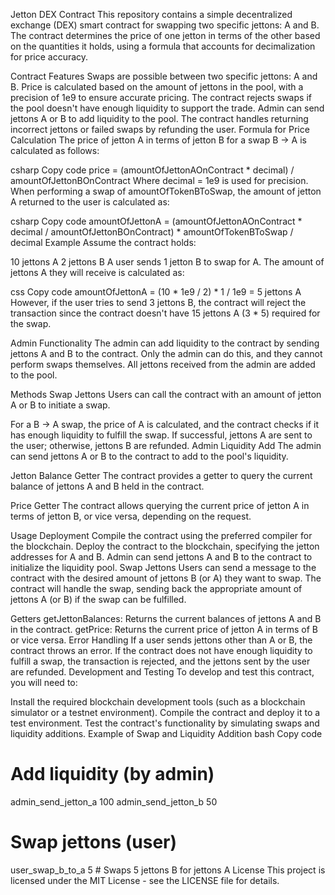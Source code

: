 Jetton DEX Contract
This repository contains a simple decentralized exchange (DEX) smart contract for swapping two specific jettons: A and B. The contract determines the price of one jetton in terms of the other based on the quantities it holds, using a formula that accounts for decimalization for price accuracy.

Contract Features
Swaps are possible between two specific jettons: A and B.
Price is calculated based on the amount of jettons in the pool, with a precision of 1e9 to ensure accurate pricing.
The contract rejects swaps if the pool doesn't have enough liquidity to support the trade.
Admin can send jettons A or B to add liquidity to the pool.
The contract handles returning incorrect jettons or failed swaps by refunding the user.
Formula for Price Calculation
The price of jetton A in terms of jetton B for a swap B -> A is calculated as follows:

csharp
Copy code
price = (amountOfJettonAOnContract * decimal) / amountOfJettonBOnContract
Where decimal = 1e9 is used for precision. When performing a swap of amountOfTokenBToSwap, the amount of jetton A returned to the user is calculated as:

csharp
Copy code
amountOfJettonA = (amountOfJettonAOnContract * decimal / amountOfJettonBOnContract) * amountOfTokenBToSwap / decimal
Example
Assume the contract holds:

10 jettons A
2 jettons B
A user sends 1 jetton B to swap for A. The amount of jettons A they will receive is calculated as:

css
Copy code
amountOfJettonA = (10 * 1e9 / 2) * 1 / 1e9 = 5 jettons A
However, if the user tries to send 3 jettons B, the contract will reject the transaction since the contract doesn't have 15 jettons A (3 * 5) required for the swap.

Admin Functionality
The admin can add liquidity to the contract by sending jettons A and B to the contract. Only the admin can do this, and they cannot perform swaps themselves. All jettons received from the admin are added to the pool.

Methods
Swap Jettons
Users can call the contract with an amount of jetton A or B to initiate a swap.

For a B -> A swap, the price of A is calculated, and the contract checks if it has enough liquidity to fulfill the swap. If successful, jettons A are sent to the user; otherwise, jettons B are refunded.
Admin Liquidity Add
The admin can send jettons A or B to the contract to add to the pool's liquidity.

Jetton Balance Getter
The contract provides a getter to query the current balance of jettons A and B held in the contract.

Price Getter
The contract allows querying the current price of jetton A in terms of jetton B, or vice versa, depending on the request.

Usage
Deployment
Compile the contract using the preferred compiler for the blockchain.
Deploy the contract to the blockchain, specifying the jetton addresses for A and B.
Admin can send jettons A and B to the contract to initialize the liquidity pool.
Swap Jettons
Users can send a message to the contract with the desired amount of jettons B (or A) they want to swap. The contract will handle the swap, sending back the appropriate amount of jettons A (or B) if the swap can be fulfilled.

Getters
getJettonBalances: Returns the current balances of jettons A and B in the contract.
getPrice: Returns the current price of jetton A in terms of B or vice versa.
Error Handling
If a user sends jettons other than A or B, the contract throws an error.
If the contract does not have enough liquidity to fulfill a swap, the transaction is rejected, and the jettons sent by the user are refunded.
Development and Testing
To develop and test this contract, you will need to:

Install the required blockchain development tools (such as a blockchain simulator or a testnet environment).
Compile the contract and deploy it to a test environment.
Test the contract's functionality by simulating swaps and liquidity additions.
Example of Swap and Liquidity Addition
bash
Copy code
# Add liquidity (by admin)
admin_send_jetton_a 100
admin_send_jetton_b 50

# Swap jettons (user)
user_swap_b_to_a 5  # Swaps 5 jettons B for jettons A
License
This project is licensed under the MIT License - see the LICENSE file for details.
